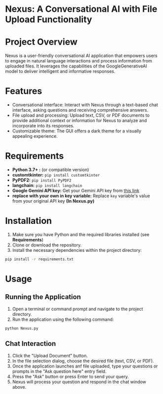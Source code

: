 # Nexus: A Conversational AI with File Upload Functionality

# Project Overview

Nexus is a user-friendly conversational AI application that empowers users to engage in natural language interactions and process information from uploaded files. It leverages the capabilities of the GoogleGenerativeAI model to deliver intelligent and informative responses.

# Features

- Conversational interface: Interact with Nexus through a text-based chat interface, asking questions and receiving comprehensive answers.
- File upload and processing: Upload text, CSV, or PDF documents to provide additional context or information for Nexus to analyze and incorporate into its responses.
- Customizable theme: The GUI offers a dark theme for a visually appealing experience.

# Requirements 

- **Python 3.7+ :** (or compatible version)
- **customtkinter:** ```pip install customtkinter```
- **PyPDF2:** ```pip install PyPDF2```
- **langchain:** ```pip install langchain```
- **Google Gemini API key:** Get your Gemini API key from [this link](https://aistudio.google.com/app/apikey)
- **replace with your own in key variable:** Replace ```key``` variable's value from your original API key **(In Nexus.py)**

# Installation

1. Make sure you have Python and the required libraries installed (see **Requirements**)
2. Clone or download the repository.
3. Install the necessary dependencies within the project directory:

```bash
pip install -r requirements.txt
```

# Usage

## Running the Application

1. Open a terminal or command prompt and navigate to the project directory.
2. Run the application using the following command:

```bash
python Nexus.py
```

## Chat Interaction

1. Click the "Upload Document" button.
2. In the file selection dialog, choose the desired file (text, CSV, or PDF).
3. Once the application launches anf file uploaded, type your questions or prompts in the "Ask question here" entry field.
4. Press the "Ask" button or press Enter to send your query.
5. Nexus will process your question and respond in the chat window above.
